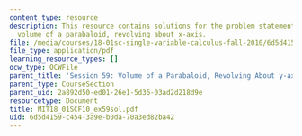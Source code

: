```yaml
---
content_type: resource
description: This resource contains solutions for the problem statements related to
  volume of a parabaloid, revolving about x-axis.
file: /media/courses/18-01sc-single-variable-calculus-fall-2010/6d5d4159c4543a9eb0da70a3ed82ba42_MIT18_01SCF10_ex59sol.pdf
file_type: application/pdf
learning_resource_types: []
ocw_type: OCWFile
parent_title: 'Session 59: Volume of a Parabaloid, Revolving About y-axis'
parent_type: CourseSection
parent_uid: 2a892d50-ed01-26e1-5d36-03ad2d218d9e
resourcetype: Document
title: MIT18_01SCF10_ex59sol.pdf
uid: 6d5d4159-c454-3a9e-b0da-70a3ed82ba42
---
```

